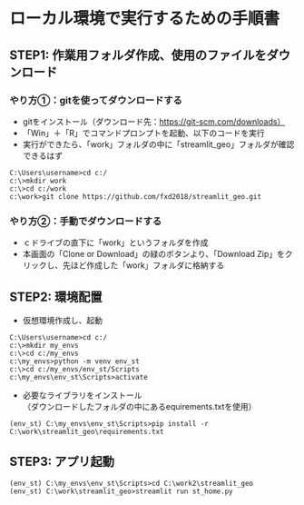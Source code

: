 # ローカル環境で実行するための手順書
## STEP1: 作業用フォルダ作成、使用のファイルをダウンロード
### やり方①：gitを使ってダウンロードする
- gitをインストール（ダウンロード先：https://git-scm.com/downloads）
- 「Win」＋「R」でコマンドプロンプトを起動、以下のコードを実行
- 実行ができたら、「work」フォルダの中に「streamlit_geo」フォルダが確認できるはず
~~~
C:\Users\username>cd c:/
c:\>mkdir work
c:\>cd c:/work
c:\work>git clone https://github.com/fxd2018/streamlit_geo.git
~~~
### やり方②：手動でダウンロードする
- ｃドライブの直下に「work」というフォルダを作成
- 本画面の「Clone or Download」の緑のボタンより、「Download Zip」をクリックし、先ほど作成した「work」フォルダに格納する
## STEP2: 環境配置
- 仮想環境作成し、起動
~~~
C:\Users\username>cd c:/
c:\>mkdir my_envs
c:\>cd c:/my_envs
c:\my_envs>python -m venv env_st
c:\>cd c:/my_envs/env_st/Scripts
c:\my_envs\env_st\Scripts>activate
~~~
- 必要なライブラリをインストール  
（ダウンロードしたフォルダの中にあるequirements.txtを使用）
~~~
(env_st) C:\my_envs\env_st\Scripts>pip install -r C:\work\streamlit_geo\requirements.txt
~~~
## STEP3: アプリ起動
~~~
(env_st) C:\my_envs\env_st\Scripts>cd C:\work2\streamlit_geo
(env_st) C:\work\streamlit_geo>streamlit run st_home.py
~~~
